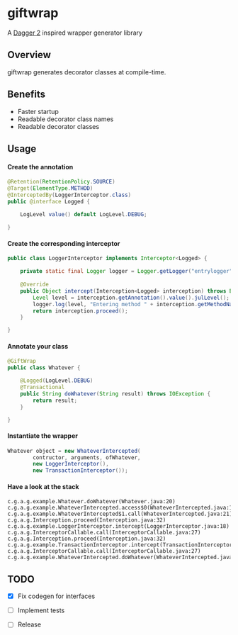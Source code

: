 # giftwrap

A [Dagger 2](http://google.github.io/dagger/) inspired wrapper generator library

## Overview

giftwrap generates decorator classes at compile-time. 

## Benefits

 * Faster startup
 * Readable decorator class names
 * Readable decorator classes
 

## Usage

#### Create the annotation
```java
@Retention(RetentionPolicy.SOURCE)
@Target(ElementType.METHOD)
@InterceptedBy(LoggerInterceptor.class)
public @interface Logged {

	LogLevel value() default LogLevel.DEBUG;
	
}
```

#### Create the corresponding interceptor
```java
public class LoggerInterceptor implements Interceptor<Logged> {

	private static final Logger logger = Logger.getLogger("entrylogger");
	
	@Override
	public Object intercept(Interception<Logged> interception) throws Exception {
		Level level = interception.getAnnotation().value().julLevel();
		logger.log(level, "Entering method " + interception.getMethodName());
		return interception.proceed();
	}

}
```

#### Annotate your class
```java
@GiftWrap
public class Whatever {

	@Logged(LogLevel.DEBUG)
	@Transactional
	public String doWhatever(String result) throws IOException {
		return result;
	}

}
```

#### Instantiate the wrapper
```java
Whatever object = new WhateverIntercepted(
        contructor, arguments, ofWhatever,
		new LoggerInterceptor(), 
		new TransactionInterceptor());
```

#### Have a look at the stack
```
c.g.a.g.example.Whatever.doWhatever(Whatever.java:20)
c.g.a.g.example.WhateverIntercepted.access$0(WhateverIntercepted.java:1)
c.g.a.g.example.WhateverIntercepted$1.call(WhateverIntercepted.java:21)
c.g.a.g.Interception.proceed(Interception.java:32)
c.g.a.g.example.LoggerInterceptor.intercept(LoggerInterceptor.java:18)
c.g.a.g.InterceptorCallable.call(InterceptorCallable.java:27)
c.g.a.g.Interception.proceed(Interception.java:32)
c.g.a.g.example.TransactionInterceptor.intercept(TransactionInterceptor.java:10)
c.g.a.g.InterceptorCallable.call(InterceptorCallable.java:27)
c.g.a.g.example.WhateverIntercepted.doWhatever(WhateverIntercepted.java:35)
```

## TODO
- [x] Fix codegen for interfaces
- [ ] Implement tests
- [ ] Release




